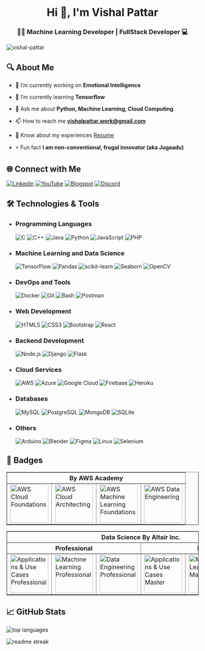 <h1 align="center">Hi 👋, I'm Vishal Pattar</h1>
<h3 align="center">👨‍💻 Machine Learning Developer | FullStack Developer 💻</h3>

<p align="left"> <img src="https://komarev.com/ghpvc/?username=vishal-pattar&label=Profile%20views&color=0e75b6&style=flat" alt="vishal-pattar" /> </p>

## 🔍 About Me
- 🔭 I’m currently working on **Emotional Intelligence**

- 🌱 I’m currently learning **Tensorflow**

- 💬 Ask me about **Python, Machine Learning, Cloud Computing**

- 📫 How to reach me **vishalpattar.work@gmail.com**

- 📄 Know about my experiences [Resume](https://drive.google.com/file/d/1Zh3Jp7sEcutdjXNskgbdj0_5uocf31SH/view)

- ⚡ Fun fact **I am non-conventional, frugal innovator (aka Jugaadu)**

## 🌐 Connect with Me

[![LinkedIn](https://img.shields.io/badge/LinkedIn-0A66C2?style=for-the-badge&logo=linkedin&logoColor=white)](https://www.linkedin.com/in/vishal-pattar-1403801a1/)
[![YouTube](https://img.shields.io/badge/YouTube-FF0000?style=for-the-badge&logo=youtube&logoColor=white)](https://www.youtube.com/@vishalpattar03)
[![Blogspot](https://img.shields.io/badge/Blogspot-FF5722?style=for-the-badge&logo=blogger&logoColor=white)](https://vishal-pattar.blogspot.com/)
[![Discord](https://img.shields.io/badge/Discord-5865F2?style=for-the-badge&logo=discord&logoColor=white)](https://discordapp.com/users/vishal0303)

## 🛠️ Technologies & Tools
- ### Programming Languages
    ![C](https://img.shields.io/badge/-C-333?style=flat&logo=c)
    ![C++](https://img.shields.io/badge/-C++-333?style=flat&logo=cpp)
    ![Java](https://img.shields.io/badge/-Java-333?style=flat&logo=java)
    ![Python](https://img.shields.io/badge/-Python-333?style=flat&logo=python)
    ![JavaScript](https://img.shields.io/badge/-JavaScript-333?style=flat&logo=javascript)
    ![PHP](https://img.shields.io/badge/-PHP-333?style=flat&logo=php)

- ### Machine Learning and Data Science
    ![TensorFlow](https://img.shields.io/badge/-TensorFlow-333?style=flat&logo=tensorflow)
    ![Pandas](https://img.shields.io/badge/-Pandas-333?style=flat&logo=pandas)
    ![scikit-learn](https://img.shields.io/badge/-scikit--learn-333?style=flat&logo=scikitlearn)
    ![Seaborn](https://img.shields.io/badge/-Seaborn-333?style=flat&logo=seaborn)
    ![OpenCV](https://img.shields.io/badge/-OpenCV-333?style=flat&logo=opencv)

- ### DevOps and Tools
    ![Docker](https://img.shields.io/badge/-Docker-333?style=flat&logo=docker)
    ![Git](https://img.shields.io/badge/-Git-333?style=flat&logo=git)
    ![Bash](https://img.shields.io/badge/-Bash-333?style=flat&logo=gnubash)
    ![Postman](https://img.shields.io/badge/-Postman-333?style=flat&logo=postman)

- ### Web Development
    ![HTML5](https://img.shields.io/badge/-HTML5-333?style=flat&logo=html5)
    ![CSS3](https://img.shields.io/badge/-CSS3-333?style=flat&logo=css3)
    ![Bootstrap](https://img.shields.io/badge/-Bootstrap-333?style=flat&logo=bootstrap)
    ![React](https://img.shields.io/badge/-React-333?style=flat&logo=react)

- ### Backend Development
    ![Node.js](https://img.shields.io/badge/-Node.js-333?style=flat&logo=node.js)
    ![Django](https://img.shields.io/badge/-Django-333?style=flat&logo=django)
    ![Flask](https://img.shields.io/badge/-Flask-333?style=flat&logo=flask)

- ### Cloud Services
    ![AWS](https://img.shields.io/badge/-AWS-333?style=flat&logo=amazonaws)
    ![Azure](https://img.shields.io/badge/-Azure-333?style=flat&logo=microsoftazure)
    ![Google Cloud](https://img.shields.io/badge/-Google%20Cloud-333?style=flat&logo=googlecloud)
    ![Firebase](https://img.shields.io/badge/-Firebase-333?style=flat&logo=firebase)
    ![Heroku](https://img.shields.io/badge/-Heroku-333?style=flat&logo=heroku)

- ### Databases
    ![MySQL](https://img.shields.io/badge/-MySQL-333?style=flat&logo=mysql)
    ![PostgreSQL](https://img.shields.io/badge/-PostgreSQL-333?style=flat&logo=postgresql)
    ![MongoDB](https://img.shields.io/badge/-MongoDB-333?style=flat&logo=mongodb)
    ![SQLite](https://img.shields.io/badge/-SQLite-333?style=flat&logo=sqlite)

- ### Others
    ![Arduino](https://img.shields.io/badge/-Arduino-333?style=flat&logo=arduino)
    ![Blender](https://img.shields.io/badge/-Blender-333?style=flat&logo=blender)
    ![Figma](https://img.shields.io/badge/-Figma-333?style=flat&logo=figma)
    ![Linux](https://img.shields.io/badge/-Linux-333?style=flat&logo=linux)
    ![Selenium](https://img.shields.io/badge/-Selenium-333?style=flat&logo=selenium)

## 🔰 Badges
<table border="1">
  <tr>
    <th colspan='4'>By AWS Academy</th>
  </tr>
  <tr>
    <td>
      <a href='https://www.credly.com/badges/1edd848e-150d-4126-a5c1-24c62b40e5e6/public_url'>
        <img src='https://github.com/Vishal-Pattar/Vishal-Pattar/assets/104265753/bee1b86f-b230-49e9-8455-0b53469c62a8' alt='AWS Cloud Foundations' width='100px'>
      </a>
    </td>
    <td>
      <a href='https://www.credly.com/badges/3194942b-cdea-4e93-9e2d-3940e1d04e20/public_url'>
        <img src='https://github.com/Vishal-Pattar/Vishal-Pattar/assets/104265753/fdd2d770-4e7e-486f-83a8-46847767217b' alt='AWS Cloud Architecting' width='100px'>
      </a>
    </td>
    <td>
      <a href='https://www.credly.com/badges/50505f79-8440-45b0-8753-68d47a371e26/public_url'>
        <img src='https://github.com/Vishal-Pattar/Vishal-Pattar/assets/104265753/64149191-fa78-42d1-a117-1b961788d52b' alt='AWS Machine Learning Foundations' width='100px'>
      </a>
    </td>
    <td>
      <a href='https://www.credly.com/badges/fe831383-dda8-4130-8f2a-3e0ac78fabee/public_url'>
        <img src='https://github.com/Vishal-Pattar/Vishal-Pattar/assets/104265753/2e028ebb-b603-476c-8496-c2dbb280a84d' alt='AWS Data Engineering' width='100px'>
      </a>
    </td>
  </tr>
</table>
<table border="1">
  <tr>
    <th colspan='6'>Data Science By Altair Inc.</th>
  </tr>
  <tr>
    <th colspan='3'>Professional</th>
    <th colspan='3'>Master</th>
  </tr>
  <tr>
    <td>
      <a href='https://openbadgepassport.com/app/badge/info/746137'>
        <img src='https://github.com/Vishal-Pattar/Vishal-Pattar/assets/104265753/5287c464-9a86-40b5-a502-9fc13c59bef1' alt='Applications & Use Cases Professional' width='100px'>
      </a>
    </td>
    <td>
      <a href='https://openbadgepassport.com/app/badge/info/746204'>
        <img src='https://github.com/Vishal-Pattar/Vishal-Pattar/assets/104265753/2b71fd2c-4c54-4f31-9f7d-355ac5765236' alt='Machine Learning Professional' width='100px'>
      </a>
    </td>
    <td>
      <a href='https://openbadgepassport.com/app/badge/info/746203'>
        <img src='https://github.com/Vishal-Pattar/Vishal-Pattar/assets/104265753/af0980d0-28c7-4668-819f-3ae9ddcfb38b' alt='Data Engineering Professional' width='100px'>
      </a>
    </td>
    <td>
      <a href='https://openbadgepassport.com/app/badge/info/748429'>
        <img src='https://github.com/Vishal-Pattar/Vishal-Pattar/assets/104265753/9ecb7f0f-158c-4bfc-a61b-5da81e629af3' alt='Applications & Use Cases Master' width='100px'>
      </a>
    </td>
    <td>
      <a href='https://openbadgepassport.com/app/badge/info/748408'>
        <img src='https://github.com/Vishal-Pattar/Vishal-Pattar/assets/104265753/2d996126-6ebf-491c-ac9c-5ad9924f5f17' alt='Machine Learning Master' width='100px'>
      </a>
    </td>
    <td>
      <a href='https://openbadgepassport.com/app/badge/info/748402'>
        <img src='https://github.com/Vishal-Pattar/Vishal-Pattar/assets/104265753/e6c7e6d4-d361-417d-9633-66ea2c611841' alt='Data Engineering Master' width='100px'>
      </a>
    </td>
  </tr>
</table>

## 📈 GitHub Stats
![top languages](https://github-readme-stats.vercel.app/api/top-langs?username=vishal-pattar&show_icons=true&locale=en&layout=compact&theme=dark)
<br>
<!-- ![readme stats](https://github-readme-stats.vercel.app/api?username=vishal-pattar&show_icons=true&locale=en&theme=dark)
<br> -->
![readme streak](https://github-readme-streak-stats.herokuapp.com/?user=vishal-pattar&theme=dark)
